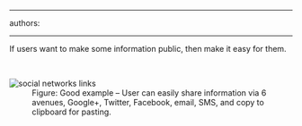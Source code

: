 

---
authors:

---




<span class='intro'> <p>If users want to make some information public, then make it easy for them.</p> </span>

​
<dl class="goodImage"><dt>
      <img src="http&#58;//www.ssw.com.au/ssw/Standards/Rules/Images/social-networks.jpg" alt="social networks links" />
   </dt><dd>Figure&#58; Good example – User can easily share information via 6 avenues, Google+, Twitter, Facebook, email, SMS, and copy to clipboard for pasting.</dd></dl><p>
   <br>
</p>


